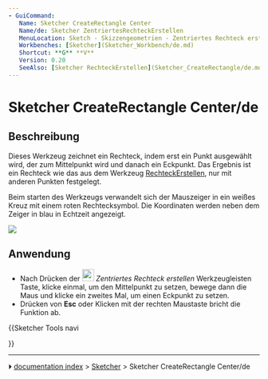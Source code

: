 ```yaml
---
- GuiCommand:
   Name: Sketcher CreateRectangle Center
   Name/de: Sketcher ZentriertesRechteckErstellen
   MenuLocation: Sketch - Skizzengeometrien - Zentriertes Rechteck erstellen
   Workbenches: [Sketcher](Sketcher_Workbench/de.md)
   Shortcut: **G** **V**
   Version: 0.20
   SeeAlso: [Sketcher RechteckErstellen](Sketcher_CreateRectangle/de.md)
---
```


# Sketcher CreateRectangle Center/de

## Beschreibung

Dieses Werkzeug zeichnet ein Rechteck, indem erst ein Punkt ausgewählt wird, der zum Mittelpunkt wird und danach ein Eckpunkt. Das Ergebnis ist ein Rechteck wie das aus dem Werkzeug [RechteckErstellen](Sketcher_CreateRectangle/de.md), nur mit anderen Punkten festgelegt.

Beim starten des Werkzeugs verwandelt sich der Mauszeiger in ein weißes Kreuz mit einem roten Rechtecksymbol. Die Koordinaten werden neben dem Zeiger in blau in Echtzeit angezeigt.

![](images/SketcherCreateCenteredRectangleExample.png‎ )

## Anwendung

-   Nach Drücken der <img alt="" src=images/Sketcher_CreateRectangle_Center.svg  style="width:24px;"> *Zentriertes Rechteck erstellen* Werkzeugleisten Taste, klicke einmal, um den Mittelpunkt zu setzen, bewege dann die Maus und klicke ein zweites Mal, um einen Eckpunkt zu setzen.
-   Drücken von **Esc** oder Klicken mit der rechten Maustaste bricht die Funktion ab.





{{Sketcher Tools navi

}}



---
⏵ [documentation index](../README.md) > [Sketcher](Sketcher_Workbench.md) > Sketcher CreateRectangle Center/de
